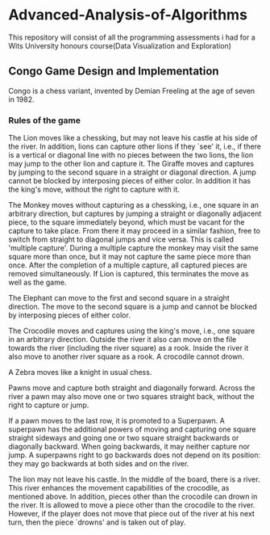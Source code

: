 # Advanced-Analysis-of-Algorithms
This repository will consist of all the programming assessments i had for a Wits University honours course(Data Visualization and Exploration)


## Congo Game Design and Implementation
Congo is a chess variant, invented by Demian Freeling at the age of seven in 1982. 

### Rules of the game
The Lion moves like a chessking, but may not leave his castle at his side of the river. In addition, lions can capture other lions if they `see' it, i.e., if 
there is a vertical or diagonal line with no pieces between the two lions, the lion may jump to the other lion and capture it.
The Giraffe moves and captures by jumping to the second square in a straight or diagonal direction. A jump cannot be blocked by interposing pieces of either color. 
In addition it has the king's move, without the right to capture with it.

The Monkey moves without capturing as a chessking, i.e., one square in an arbitrary direction, but captures by jumping a straight or diagonally adjacent piece, to 
the square immediately beyond, which must be vacant for the capture to take place. From there it may proceed in a similar fashion, free to switch from straight to 
diagonal jumps and vice versa. This is called 'multiple capture'. During a multiple capture the monkey may visit the same square more than once, but it may not capture 
the same piece more than once. After the completion of a multiple capture, all captured pieces are removed simultaneously. If Lion is captured, this terminates the move as well as the game.

The Elephant can move to the first and second square in a straight direction. The move to the second square is a jump and cannot be blocked by interposing pieces of either color.

The Crocodile moves and captures using the king's move, i.e., one square in an arbitrary direction. Outside the river it also can move on the file towards the 
river (including the river square) as a rook. Inside the river it also move to another river square as a rook. A crocodile cannot drown.

A Zebra moves like a knight in usual chess.

Pawns move and capture both straight and diagonally forward. Across the river a pawn may also move one or two squares straight back, without the right to capture or jump.

If a pawn moves to the last row, it is promoted to a Superpawn. A superpawn has the additional powers of moving and capturing one square straight sideways and going one 
or two square straight backwards or diagonally backward. When going backwards, it may neither capture nor jump. A superpawns right to go backwards does not depend on its 
position: they may go backwards at both sides and on the river.


The lion may not leave his castle.
In the middle of the board, there is a river. This river enhances the movement capabilities of the crocodile, as mentioned above. In addition, pieces other than 
the crocodile can drown in the river. It is allowed to move a piece other than the crocodile to the river. However, if the player does not move that piece out of 
the river at his next turn, then the piece `drowns' and is taken out of play.
